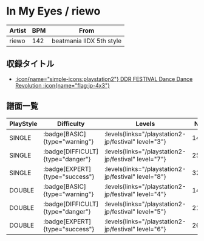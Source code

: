 # In My Eyes / riewo

|Artist|BPM|From|
|------|---|----|
|riewo|142|beatmania IIDX 5th style|

## 収録タイトル

- [:icon{name="simple-icons:playstation2"} DDR FESTIVAL Dance Dance Revolution :icon{name="flag:jp-4x3"}](/playstation2-jp/festival)

## 譜面一覧

|PlayStyle|Difficulty|Levels|Notes|Movie|
|---------|----------|------|-----|-----|
|SINGLE| :badge[BASIC]{type="warning"}| :levels{links="/playstation2-jp/festival" level="3"}|140/77||
|SINGLE| :badge[DIFFICULT]{type="danger"}| :levels{links="/playstation2-jp/festival" level="7"}|255/24||
|SINGLE| :badge[EXPERT]{type="success"}| :levels{links="/playstation2-jp/festival" level="8"}|322/22||
|DOUBLE| :badge[BASIC]{type="warning"}| :levels{links="/playstation2-jp/festival" level="4"}|144/73||
|DOUBLE| :badge[DIFFICULT]{type="danger"}| :levels{links="/playstation2-jp/festival" level="5"}|214/75||
|DOUBLE| :badge[EXPERT]{type="success"}| :levels{links="/playstation2-jp/festival" level="6"}|267/91||
